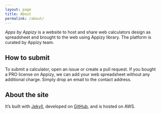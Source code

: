 ```yaml
---
layout: page
title: About
permalink: /about/
---
```


*Apps by Appizy* is a website to host and share web calculators design as
spreadsheet and brought to the web using Appizy library. The platform is
curated by Appizy team.

## How to submit

To submit a calculator, open an issue or create a pull request. If you bought
a PRO license on Appizy, we can add your web spreadsheet without any additional
charge. Simply drop an email to the contact address.

## About the site

It’s built with [Jekyll](http://jekyllrb.com/), developed on
[GitHub](https://github.com/Appizy/apps), and is hosted on AWS.
